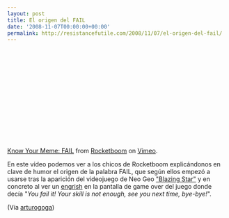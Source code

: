 ```yaml
---
layout: post
title: El origen del FAIL
date: '2008-11-07T00:00:00+00:00'
permalink: http://resistancefutile.com/2008/11/07/el-origen-del-fail/
---
```

<object width="500" height="255"><param name="allowfullscreen" value="true" /><param name="allowscriptaccess" value="always" /><param name="movie" value="http://vimeo.com/moogaloop.swf?clip_id=2108952&amp;server=vimeo.com&amp;show_title=1&amp;show_byline=1&amp;show_portrait=0&amp;color=&amp;fullscreen=1" /><embed src="http://vimeo.com/moogaloop.swf?clip_id=2108952&amp;server=vimeo.com&amp;show_title=1&amp;show_byline=1&amp;show_portrait=0&amp;color=&amp;fullscreen=1" type="application/x-shockwave-flash" allowfullscreen="true" allowscriptaccess="always" width="400" height="225"></embed></object><br /><a href="http://vimeo.com/2108952">Know Your Meme: FAIL</a> from <a href="http://vimeo.com/rocketboom">Rocketboom</a> on <a href="http://vimeo.com">Vimeo</a>.

En este vídeo podemos ver a los chicos de Rocketboom explicándonos en clave de humor el origen de la palabra FAIL, que según ellos empezó a usarse tras la aparición del videojuego de Neo Geo <a href="http://en.wikipedia.org/wiki/Blazing_Star">"Blazing Star"</a> y en concreto al ver un <a href="http://en.wikipedia.org/wiki/Engrish#Engrish_in_video_games">engrish</a> en la pantalla de game over del juego donde decía "<em>You fail it! Your skill is not enough, see you next time, bye-bye!</em>".

(Vía <a href="http://www.arturogoga.com/2008/11/04/el-origen-de-fail/">arturogoga</a>)
